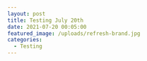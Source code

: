 ```yaml
---
layout: post
title: Testing July 20th
date: 2021-07-20 00:05:00
featured_image: /uploads/refresh-brand.jpg
categories:
  - Testing
---
```

